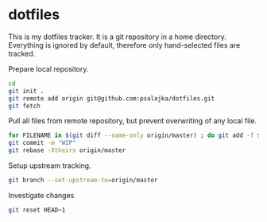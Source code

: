 # dotfiles

This is my dotfiles tracker. It is a git repository in a home directory. Everything is ignored by default, therefore only hand-selected files are tracked.

Prepare local repository.
```bash
cd
git init .
git remote add origin git@github.com:psalajka/dotfiles.git
git fetch
```

Pull all files from remote repository, but prevent overwriting of any local file.
```bash
for FILENAME in $(git diff --name-only origin/master) ; do git add -f $FILENAME ; done
git commit -m "WIP"
git rebase -Xtheirs origin/master
```

Setup upstream tracking.
```bash
git branch --set-upstream-to=origin/master
```

Investigate changes
```bash
git reset HEAD~1
```
